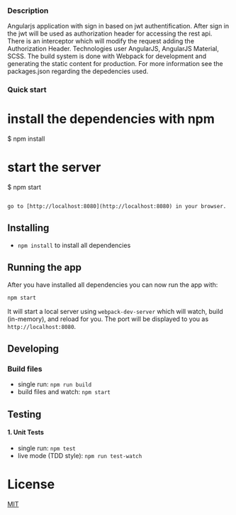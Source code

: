 ### Description

Angularjs application with sign in based on jwt authentification. After sign in the jwt will be used as authorization header for
accessing the rest api. There is an interceptor which will modify the request adding the Authorization Header.
Technologies user AngularJS, AngularJS Material, SCSS.
The build system is done with Webpack for development and generating the static content for production.
For more information see the packages.json regarding the depedencies used.

### Quick start

# install the dependencies with npm
$ npm install

# start the server
$ npm start
```

go to [http://localhost:8080](http://localhost:8080) in your browser.

```

## Installing

* `npm install` to install all dependencies

## Running the app

After you have installed all dependencies you can now run the app with:
```bash
npm start
```

It will start a local server using `webpack-dev-server` which will watch, build (in-memory), and reload for you. 
The port will be displayed to you as `http://localhost:8080`.

## Developing

### Build files

* single run: `npm run build`
* build files and watch: `npm start`

## Testing

#### 1. Unit Tests

* single run: `npm test`
* live mode (TDD style): `npm run test-watch`

# License

[MIT](/LICENSE)
